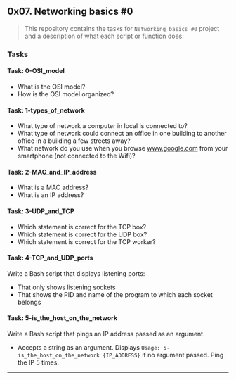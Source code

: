 ## 0x07. Networking basics #0

> This repository contains the tasks for `Networking basics #0` project and a description of what each script or function does:

### Tasks

#### Task: 0-OSI_model
* What is the OSI model?
* How is the OSI model organized?

#### Task: 1-types_of_network
* What type of network a computer in local is connected to?
* What type of network could connect an office in one building to another office in a building a few streets away?
* What network do you use when you browse www.google.com from your smartphone (not connected to the Wifi)?

#### Task: 2-MAC_and_IP_address
* What is a MAC address?
* What is an IP address?

#### Task: 3-UDP_and_TCP
* Which statement is correct for the TCP box?
* Which statement is correct for the UDP box?
* Which statement is correct for the TCP worker?

#### Task: 4-TCP_and_UDP_ports
Write a Bash script that displays listening ports:
* That only shows listening sockets
* That shows the PID and name of the program to which each socket belongs

#### Task: 5-is_the_host_on_the_network
Write a Bash script that pings an IP address passed as an argument.
* Accepts a string as an argument. Displays `Usage: 5-is_the_host_on_the_network {IP_ADDRESS}` if no argument passed. Ping the IP 5 times.

___



